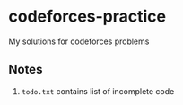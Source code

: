 # codeforces-practice
My solutions for codeforces problems

## Notes
1. `todo.txt` contains list of incomplete code
